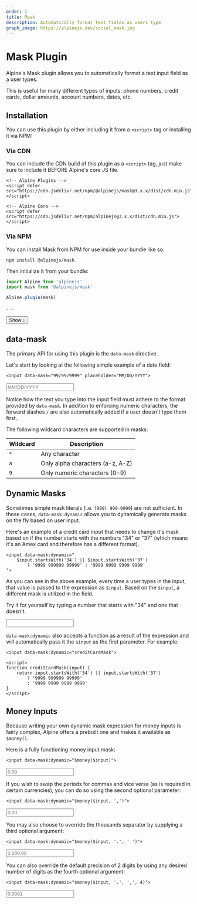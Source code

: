 ```yaml
---
order: 1
title: Mask
description: Automatically format text fields as users type
graph_image: https://alpinejs.dev/social_mask.jpg
---
```


# Mask Plugin

Alpine's Mask plugin allows you to automatically format a text input field as a user types.

This is useful for many different types of inputs: phone numbers, credit cards, dollar amounts, account numbers, dates, etc.

<a name="installation"></a>

## Installation

<div data-data="{ expanded: false }">
<div class=" relative">
<div data-show="! expanded" class="absolute inset-0 flex justify-start items-end bg-gradient-to-t from-white to-[#ffffff66]"></div>
<div data-show="expanded" data-collapse.min.80px class="markdown">

You can use this plugin by either including it from a `<script>` tag or installing it via NPM:

### Via CDN

You can include the CDN build of this plugin as a `<script>` tag, just make sure to include it BEFORE Alpine's core JS file.

```alpine
<!-- Alpine Plugins -->
<script defer src="https://cdn.jsdelivr.net/npm/@alpinejs/mask@3.x.x/dist/cdn.min.js"></script>

<!-- Alpine Core -->
<script defer src="https://cdn.jsdelivr.net/npm/alpinejs@3.x.x/dist/cdn.min.js"></script>
```

### Via NPM

You can install Mask from NPM for use inside your bundle like so:

```shell
npm install @alpinejs/mask
```

Then initialize it from your bundle:

```js
import Alpine from 'alpinejs'
import mask from '@alpinejs/mask'

Alpine.plugin(mask)

...
```

</div>
</div>
<button :aria-expanded="expanded" @click="expanded = ! expanded" class="text-cyan-600 font-medium underline">
    <span data-text="expanded ? 'Hide' : 'Show more'">Show</span> <span data-text="expanded ? '↑' : '↓'">↓</span>
</button>
</div>

<a name="data-mask"></a>

## data-mask

The primary API for using this plugin is the `data-mask` directive.

Let's start by looking at the following simple example of a date field:

```alpine
<input data-mask="99/99/9999" placeholder="MM/DD/YYYY">
```

<!-- START_VERBATIM -->
<div class="demo">
    <input data-data data-mask="99/99/9999" placeholder="MM/DD/YYYY">
</div>
<!-- END_VERBATIM -->

Notice how the text you type into the input field must adhere to the format provided by `data-mask`. In addition to enforcing numeric characters, the forward slashes `/` are also automatically added if a user doesn't type them first.

The following wildcard characters are supported in masks:

| Wildcard | Description                      |
| -------- | -------------------------------- |
| `*`      | Any character                    |
| `a`      | Only alpha characters (a-z, A-Z) |
| `9`      | Only numeric characters (0-9)    |

<a name="mask-functions"></a>

## Dynamic Masks

Sometimes simple mask literals (i.e. `(999) 999-9999`) are not sufficient. In these cases, `data-mask:dynamic` allows you to dynamically generate masks on the fly based on user input.

Here's an example of a credit card input that needs to change it's mask based on if the number starts with the numbers "34" or "37" (which means it's an Amex card and therefore has a different format).

```alpine
<input data-mask:dynamic="
    $input.startsWith('34') || $input.startsWith('37')
        ? '9999 999999 99999' : '9999 9999 9999 9999'
">
```

As you can see in the above example, every time a user types in the input, that value is passed to the expression as `$input`. Based on the `$input`, a different mask is utilized in the field.

Try it for yourself by typing a number that starts with "34" and one that doesn't.

<!-- START_VERBATIM -->
<div class="demo">
    <input data-data data-mask:dynamic="
        $input.startsWith('34') || $input.startsWith('37')
            ? '9999 999999 99999' : '9999 9999 9999 9999'
    ">
</div>
<!-- END_VERBATIM -->

`data-mask:dynamic` also accepts a function as a result of the expression and will automatically pass it the `$input` as the first parameter. For example:

```alpine
<input data-mask:dynamic="creditCardMask">

<script>
function creditCardMask(input) {
    return input.startsWith('34') || input.startsWith('37')
        ? '9999 999999 99999'
        : '9999 9999 9999 9999'
}
</script>
```

<a name="money-inputs"></a>

## Money Inputs

Because writing your own dynamic mask expression for money inputs is fairly complex, Alpine offers a prebuilt one and makes it available as `$money()`.

Here is a fully functioning money input mask:

```alpine
<input data-mask:dynamic="$money($input)">
```

<!-- START_VERBATIM -->
<div class="demo" data-data>
    <input type="text" data-mask:dynamic="$money($input)" placeholder="0.00">
</div>
<!-- END_VERBATIM -->

If you wish to swap the periods for commas and vice versa (as is required in certain currencies), you can do so using the second optional parameter:

```alpine
<input data-mask:dynamic="$money($input, ',')">
```

<!-- START_VERBATIM -->
<div class="demo" data-data>
    <input type="text" data-mask:dynamic="$money($input, ',')"  placeholder="0,00">
</div>
<!-- END_VERBATIM -->

You may also choose to override the thousands separator by supplying a third optional argument:

```alpine
<input data-mask:dynamic="$money($input, '.', ' ')">
```

<!-- START_VERBATIM -->
<div class="demo" data-data>
    <input type="text" data-mask:dynamic="$money($input, '.', ' ')"  placeholder="3 000.00">
</div>
<!-- END_VERBATIM -->


You can also override the default precision of 2 digits by using any desired number of digits as the fourth optional argument:

```alpine
<input data-mask:dynamic="$money($input, '.', ',', 4)">
```

<!-- START_VERBATIM -->
<div class="demo" data-data>
    <input type="text" data-mask:dynamic="$money($input, '.', ',', 4)"  placeholder="0.0001">
</div>
<!-- END_VERBATIM -->

